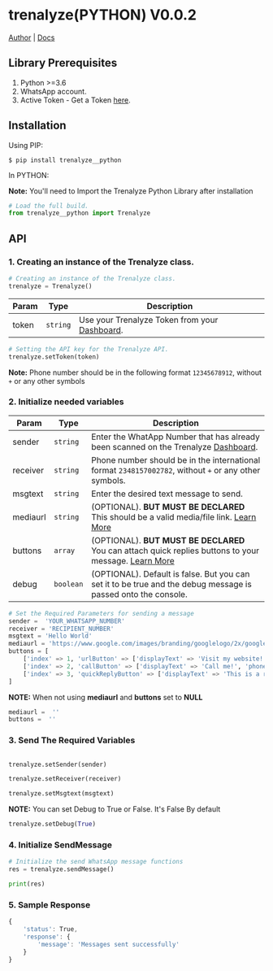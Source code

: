 # trenalyze(PYTHON) V0.0.2

[Author](https://treasureuvietobore.com/) |
[Docs](https://github.com/Trenalyze/trenalyze__python#readme)


## Library Prerequisites

1. Python >=3.6
1. WhatsApp account.
1. Active Token - Get a Token [here](https://trenalyze.com).


## Installation


Using PIP:
```shell
$ pip install trenalyze__python
```

In PYTHON:

**Note:** You'll need to Import the Trenalyze Python Library after installation

```python
# Load the full build.
from trenalyze__python import Trenalyze
```

## API

### 1. Creating an instance of the Trenalyze class.

```python
# Creating an instance of the Trenalyze class.
trenalyze = Trenalyze()
```

| Param | Type | Description |
| --- | --- | --- |
| token | `string` | Use your Trenalyze Token from your [Dashboard](https://trenalyze.com). |

```python
# Setting the API key for the Trenalyze API.
trenalyze.setToken(token)
```

**Note:** Phone number should be in the following format `12345678912`, without `+` or any other symbols

### 2. Initialize needed variables 

| Param | Type | Description |
| --- | --- | --- |
| sender | `string` | Enter the WhatApp Number that has already been scanned on the Trenalyze [Dashboard](https://trenalyze.com). |
| receiver | `string` | Phone number should be in the international format `2348157002782`, without `+` or any other symbols. |
| msgtext | `string` | Enter the desired text message to send. |
| mediaurl | `string` | (OPTIONAL). **BUT MUST BE DECLARED** This should be a valid media/file link. [Learn More](https://trenalyze.com) |
| buttons | `array` | (OPTIONAL). **BUT MUST BE DECLARED** You can attach quick replies buttons to your message. [Learn More](https://trenalyze.com) |
| debug | `boolean` | (OPTIONAL). Default is false. But you can set it to be true and the debug message is passed onto the console. |

```python
# Set the Required Parameters for sending a message 
sender =  'YOUR_WHATSAPP_NUMBER'
receiver = 'RECIPIENT_NUMBER'
msgtext = 'Hello World'
mediaurl = 'https://www.google.com/images/branding/googlelogo/2x/googlelogo_color_272x92dp.png'
buttons = [
    ['index' => 1, 'urlButton' => ['displayText' => 'Visit my website!', 'url' => 'https://trenalyze.com']],
    ['index' => 2, 'callButton' => ['displayText' => 'Call me!', 'phoneNumber' => '+1 (234) 5678-9012']],
    ['index' => 3, 'quickReplyButton' => ['displayText' => 'This is a reply, just like normal buttons!', 'id' => 'id-like-buttons-message']]
]
```
**NOTE:** When not using **mediaurl** and **buttons** set to **NULL**
```python
mediaurl =  ''
buttons =  ''
```

### 3. Send The Required Variables

```python

trenalyze.setSender(sender)

trenalyze.setReceiver(receiver)

trenalyze.setMsgtext(msgtext)
```

**NOTE:** You can set Debug to True or False. It's False By default
```python
trenalyze.setDebug(True)
```

### 4. Initialize SendMessage

```python
# Initialize the send WhatsApp message functions
res = trenalyze.sendMessage()

print(res)
```

### 5. Sample Response

```js
{
    'status': True, 
    'response': {
        'message': 'Messages sent successfully'
    }
}
```